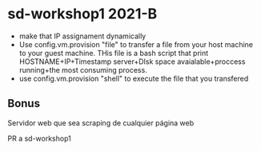 # sd-workshop1 2021-B
- make that IP assignament dynamically  
- Use config.vm.provision "file" to transfer a file from your host machine to your guest machine. THis file is a bash script that print HOSTNAME+IP+Timestamp server+DIsk space avaialable+proccess running+the most consuming process.  
- use config.vm.provision "shell" to execute the file that you transfered  

## Bonus
Servidor web que sea scraping de cualquier página web

PR a sd-workshop1
